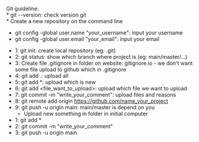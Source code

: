 Git guideline:  
	* git --version: check version git  
	* Create a new repository on the command line
 * git config -global user.name "your_username": input your username
 * git config -global user.email "your_email": input your email
 - 1: git init: create local repository (eg: .git)
 - 2: git status: show which branch where project is (eg: main/master/...)
 - 3: Create file .gitignore in folder on website: gitignore.io - we don't want some file upload to github which in .gitignore
 - 4: git add .: upload all
 - 5: git add *: upload which is new
 - 6: git add <file_want_to_upload>: upload which file we want to upload
 - 7: git commit -m "write_your_comment": upload files and reasons
 - 8: git remote add origin https://github.com/name_your_project
 - 9: git push -u origin main: main/master is depend on you  
	* Upload new something in folder in initial computer
 - 1: git add *
 - 2: git commit -m "write_your_comment"
 - 3: git push -u origin main
